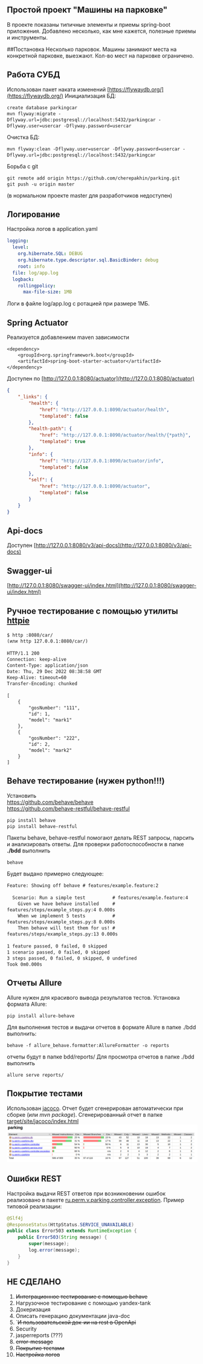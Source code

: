 ## Простой проект "Машины на парковке"
В проекте показаны типичные элементы и приемы spring-boot приложения. Добавлено несколько, как мне кажется, полезные приемы и инструменты.

##Постановка
Несколько парковок. Машины занимают места на конкретной парковке, выезжают. Кол-во мест на парковке ограничено.

## Работа СУБД
Использован пакет наката изменений [https://flywaydb.org/](https://flywaydb.org/) 
Инициализация БД:
````shell
create database parkingcar 
mvn flyway:migrate -Dflyway.url=jdbc:postgresql://localhost:5432/parkingcar -Dflyway.user=usercar -Dflyway.password=usercar
````
Очистка БД:
````shell
mvn flyway:clean -Dflyway.user=usercar -Dflyway.password=usercar -Dflyway.url=jdbc:postgresql://localhost:5432/parkingcar
````

Борьба с git
````shell
git remote add origin https://github.com/cherepakhin/parking.git
git push -u origin master
````
(в нормальном проекте master для разработчиков недоступен)

## Логирование
Настройка логов в application.yaml
````yaml
logging:
  level:
    org.hibernate.SQL: DEBUG
    org.hibernate.type.descriptor.sql.BasicBinder: debug
    root: info
  file: log/app.log
  logback:
    rollingpolicy:
      max-file-size: 1MB
````
Логи в файле log/app.log с ротацией при размере 1МБ.

## Spring Actuator
Реализуется добавлением maven зависимости
````
<dependency>
    <groupId>org.springframework.boot</groupId>
    <artifactId>spring-boot-starter-actuator</artifactId>
</dependency>

````
Доступен по [http://127.0.0.1:8080/actuator](http://127.0.0.1:8080/actuator)
````json
{
    "_links": {
        "health": {
            "href": "http://127.0.0.1:8090/actuator/health",
            "templated": false
        },
        "health-path": {
            "href": "http://127.0.0.1:8090/actuator/health/{*path}",
            "templated": true
        },
        "info": {
            "href": "http://127.0.0.1:8090/actuator/info",
            "templated": false
        },
        "self": {
            "href": "http://127.0.0.1:8090/actuator",
            "templated": false
        }
    }
}
````
## Api-docs
Доступен [http://127.0.0.1:8080/v3/api-docs](http://127.0.0.1:8080/v3/api-docs)
## Swagger-ui
[http://127.0.0.1:8080/swagger-ui/index.html](http://127.0.0.1:8080/swagger-ui/index.html)
## Ручное тестирование с помощью утилиты [httpie](https://httpie.io/)
````shell
$ http :8080/car/
(или http 127.0.0.1:8080/car/)

HTTP/1.1 200 
Connection: keep-alive
Content-Type: application/json
Date: Thu, 29 Dec 2022 08:38:58 GMT
Keep-Alive: timeout=60
Transfer-Encoding: chunked

[
    {
        "gosNumber": "111",
        "id": 1,
        "model": "mark1"
    },
    {
        "gosNumber": "222",
        "id": 2,
        "model": "mark2"
    }
]
````

## Behave тестирование (нужен python!!!)
Установить<br/>
https://github.com/behave/behave <br/>
https://github.com/behave-restful/behave-restful <br/>
```shell
pip install behave
pip install behave-restful
```
Пакеты behave, behave-restful помогают делать REST запросы, парсить и анализировать ответы. 
Для проверки работоспособности в папке <b>./bdd</b> выполнить
````shell
behave
````
Будет выдано примерно следующее:
````shell
Feature: Showing off behave # features/example.feature:2

  Scenario: Run a simple test          # features/example.feature:4
    Given we have behave installed     # features/steps/example_steps.py:4 0.000s
    When we implement 5 tests          # features/steps/example_steps.py:8 0.000s
    Then behave will test them for us! # features/steps/example_steps.py:13 0.000s

1 feature passed, 0 failed, 0 skipped
1 scenario passed, 0 failed, 0 skipped
3 steps passed, 0 failed, 0 skipped, 0 undefined
Took 0m0.000s
````

## Отчеты Allure
Allure нужен для красивого вывода результатов тестов. Установка формата Allure: 
```shell
pip install allure-behave
```
Для выполнения тестов и выдачи отчетов в формате Allure в папке ./bdd выполнить:
````shell
behave -f allure_behave.formatter:AllureFormatter -o reports
````
отчеты будут в папке bdd/reports/ 
Для просмотра отчетов в папке ./bdd выполнить
````shell
allure serve reports/
````
## Покрытие тестами
Использован [jacoco](https://www.eclemma.org/jacoco/).
Отчет будет сгенерирован автоматически при сборке (или *mvn package*).
Сгенерированный отчет в папке [target/site/jacoco/index.html](target/site/jacoco/index.html)
![jacoco_test](image/jacoco.png "jacoco report")

## Ошибки REST
Настройка выдачи REST ответов при возникновении ошибок реализовано в пакете [ru.perm.v.parking.controller.exception](ru.perm.v.parking.controller.exception). Пример типовой реализации:
```java
@Slf4j
@ResponseStatus(HttpStatus.SERVICE_UNAVAILABLE)
public class Error503 extends RuntimeException {
    public Error503(String message) {
        super(message);
        log.error(message);
    }
}
```

## НЕ СДЕЛАНО
1.  ~~Интеграционное тестирование с помощью behave~~
2.  Нагрузочное тестирование с помощью yandex-tank
3.  Докеризация
4.  Описать генерацию документации java-doc
5. `~~И пользовательской док-ии на rest в OpenApi~~
6.  Security
7.  jasperreports (???)
8.  ~~error-message~~
9.  ~~Покрытие тестами~~
10. ~~Настройка логов~~

